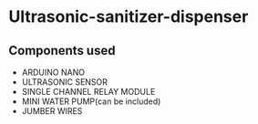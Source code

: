 # Ultrasonic-sanitizer-dispenser

## Components used
  * ARDUINO NANO
  * ULTRASONIC SENSOR
  * SINGLE CHANNEL RELAY MODULE
  * MINI WATER PUMP(can be included)
  * JUMBER WIRES  
